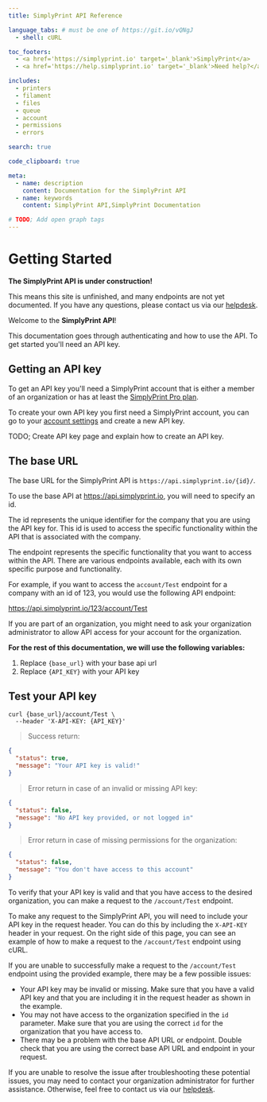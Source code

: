 ```yaml
---
title: SimplyPrint API Reference

language_tabs: # must be one of https://git.io/vQNgJ
  - shell: cURL

toc_footers:
  - <a href='https://simplyprint.io' target='_blank'>SimplyPrint</a>
  - <a href='https://help.simplyprint.io' target='_blank'>Need help?</a>

includes:
  - printers
  - filament
  - files
  - queue
  - account
  - permissions
  - errors

search: true

code_clipboard: true

meta:
  - name: description
    content: Documentation for the SimplyPrint API
  - name: keywords
    content: SimplyPrint API,SimplyPrint Documentation

# TODO; Add open graph tags
---
```


# Getting Started

<aside class="notice">
  <b>The SimplyPrint API is under construction!</b>

  This means this site is unfinished, and many endpoints are not yet documented. If you have any questions, please contact us via our <a href="https://help.simplyprint.io">helpdesk</a>.
</aside>

Welcome to the **SimplyPrint API**!

This documentation goes through authenticating and how to use the API. To get started you'll need an API key.

## Getting an API key

To get an API key you'll need a SimplyPrint account that is either a member of an organization or has at least the [SimplyPrint Pro plan](https://simplyprint.io/#pricing).

To create your own API key you first need a SimplyPrint account, you can go to your [account settings](https://simplyprint.io/panel/user_settings/security) and create a new API key.

TODO; Create API key page and explain how to create an API key.

## The base URL

The base URL for the SimplyPrint API is `https://api.simplyprint.io/{id}/`.

To use the base API at <https://api.simplyprint.io>, you will need to specify an id.

The id represents the unique identifier for the company that you are using the API key for. This id is used to access the specific functionality within the API that is associated with the company.

The endpoint represents the specific functionality that you want to access within the API. There are various endpoints available, each with its own specific purpose and functionality.

For example, if you want to access the `account/Test` endpoint for a company with an id of 123, you would use the following API endpoint:

<https://api.simplyprint.io/123/account/Test>

If you are part of an organization, you might need to ask your organization administrator to allow API access for your account for the organization.

<aside class="notice">
  <b>For the rest of this documentation, we will use the following variables:</b>

  <ol>
    <li>Replace <code>{base_url}</code> with your base api url</li>
    <li>Replace <code>{API_KEY}</code> with your API key</li>
  </ol>
</aside>

## Test your API key

```shell
curl {base_url}/account/Test \
  --header 'X-API-KEY: {API_KEY}'
```

> Success return:

```json
{
  "status": true,
  "message": "Your API key is valid!"
}
```

> Error return in case of an invalid or missing API key:

```json
{
  "status": false,
  "message": "No API key provided, or not logged in"
}
```

> Error return in case of missing permissions for the organization:

```json
{
  "status": false,
  "message": "You don't have access to this account"
}
```

To verify that your API key is valid and that you have access to the desired organization, you can make a request to the `/account/Test` endpoint.

To make any request to the SimplyPrint API, you will need to include your API key in the request header. You can do this by including the `X-API-KEY` header in your request. On the right side of this page, you can see an example of how to make a request to the `/account/Test` endpoint using cURL.

If you are unable to successfully make a request to the `/account/Test` endpoint using the provided example, there may be a few possible issues:

- Your API key may be invalid or missing. Make sure that you have a valid API key and that you are including it in the request header as shown in the example.
- You may not have access to the organization specified in the `id` parameter. Make sure that you are using the correct `id` for the organization that you have access to.
- There may be a problem with the base API URL or endpoint. Double check that you are using the correct base API URL and endpoint in your request.

If you are unable to resolve the issue after troubleshooting these potential issues, you may need to contact your organization administrator for further assistance. Otherwise, feel free to contact us via our [helpdesk](https://help.simplyprint.io/).
